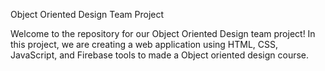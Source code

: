Object Oriented Design Team Project

Welcome to the repository for our Object Oriented Design team project! In this project, we are creating a web application using HTML, CSS, JavaScript, and Firebase tools to made a Object oriented design course.
